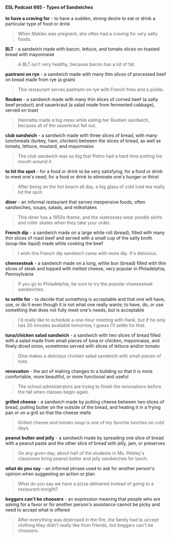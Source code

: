 #### ESL Podcast 665 - Types of Sandwiches

**to have a craving for** - to have a sudden, strong desire to eat or drink a
particular type of food or drink

> When Makiko was pregnant, she often had a craving for very salty foods.

**BLT** - a sandwich made with bacon, lettuce, and tomato slices on toasted bread
with mayonnaise

> A BLT isn't very healthy, because bacon has a lot of fat.

**pastrami on rye** - a sandwich made with many thin slices of processed beef on
bread made from rye (a grain)

> This restaurant serves pastrami on rye with French fries and a pickle.

**Reuben** - a sandwich made with many thin slices of corned beef (a salty beef
product) and sauerkraut (a salad made from fermented cabbage), served on
toast

> Henrietta made a big mess while eating her Rueben sandwich, because all of
the sauerkraut fell out.

**club sandwich** - a sandwich made with three slices of bread, with many
lunchmeats (turkey, ham, chicken) between the slices of bread, as well as
tomato, lettuce, mustard, and mayonnaise

> The club sandwich was so big that Pietro had a hard time putting his mouth
around it.

**to hit the spot** - for a food or drink to be very satisfying; for a food or drink to
meet one's need; for a food or drink to eliminate one's hunger or thirst

> After being on the hot beach all day, a big glass of cold iced tea really hit the
spot.

**diner** - an informal restaurant that serves inexpensive foods, often sandwiches,
soups, salads, and milkshakes

> This diner has a 1950s theme, and the waitresses wear poodle skirts and roller
skates when they take your order.

**French dip** - a sandwich made on a large white roll (bread), filled with many thin
slices of roast beef and served with a small cup of the salty broth (soup-like
liquid) made while cooking the beef

> I wish this French dip sandwich came with more dip. It's delicious.

**cheesesteak** - a sandwich made on a long, white bun (bread) filled with thin
slices of steak and topped with melted cheese, very popular in Philadelphia,
Pennsylvania

> If you go to Philadelphia, be sure to try the popular cheesesteak sandwiches.

**to settle for** - to decide that something is acceptable and that one will have, use,
or do it even though it is not what one really wants; to have, do, or use something
that does not fully meet one's needs, but is acceptable

> I'd really like to schedule a one-hour meeting with Hank, but if he only has 20
minutes available tomorrow, I guess I'll settle for that.

**tuna/chicken salad sandwich** - a sandwich with two slices of bread filled with a
salad made from small pieces of tuna or chicken, mayonnaise, and finely diced
onion, sometimes served with slices of lettuce and/or tomato

> Dina makes a delicious chicken salad sandwich with small pieces of nuts.

**renovation** - the act of making changes to a building so that it is more
comfortable, more beautiful, or more functional and useful

> The school administrators are trying to finish the renovations before the fall
when classes begin again.

**grilled cheese** - a sandwich made by putting cheese between two slices of
bread, putting butter on the outside of the bread, and heating it in a frying pan or
on a grill so that the cheese melts

> Grilled cheese and tomato soup is one of my favorite lunches on cold days.

**peanut butter and jelly** - a sandwich made by spreading one slice of bread with
a peanut paste and the other slice of bread with jelly, jam, or preserves

> On any given day, about half of the students in Ms. Pebley's classroom bring
peanut butter and jelly sandwiches for lunch.

**what do you say** - an informal phrase used to ask for another person's opinion
when suggesting an action or plan

> What do you say we have a pizza delivered instead of going to a restaurant
tonight?

**beggars can't be choosers** - an expression meaning that people who are
asking for a favor or for another person's assistance cannot be picky and need to
accept what is offered

> After everything was destroyed in the fire, the family had to accept clothing they
didn't really like from friends, but beggars can't be choosers.

